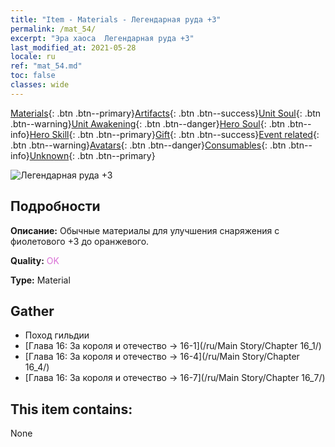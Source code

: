 ```yaml
---
title: "Item - Materials - Легендарная руда +3"
permalink: /mat_54/
excerpt: "Эра хаоса  Легендарная руда +3"
last_modified_at: 2021-05-28
locale: ru
ref: "mat_54.md"
toc: false
classes: wide
---
```

 [Materials](/ItemsRU/){: .btn .btn--primary}[Artifacts](/ItemsRU/Artifacts/){: .btn .btn--success}[Unit Soul](/ItemsRU/UnitSoul/){: .btn .btn--warning}[Unit Awakening](/ItemsRU/UnitAwakening/){: .btn .btn--danger}[Hero Soul](/ItemsRU/HeroSoul/){: .btn .btn--info}[Hero Skill](/ItemsRU/HeroSkill/){: .btn .btn--primary}[Gift](/ItemsRU/Gift/){: .btn .btn--success}[Event related](/ItemsRU/Events/){: .btn .btn--warning}[Avatars](/ItemsRU/Avatars/){: .btn .btn--danger}[Consumables](/ItemsRU/Consumables/){: .btn .btn--info}[Unknown](/ItemsRU/Unknown/){: .btn .btn--primary}

 ![Легендарная руда +3](/images/t/i_cailiao_kuangshi2.png)

## Подробности
 **Описание:** Обычные материалы для улучшения снаряжения c фиолетового +3 до оранжевого.

 **Quality:** <span style="color: #DA70D6">OK</span>

 **Type:** Material

## Gather

*    Поход гильдии 
*    [Глава 16: За короля и отечество -> 16-1](/ru/Main Story/Chapter 16_1/) 
*    [Глава 16: За короля и отечество -> 16-4](/ru/Main Story/Chapter 16_4/) 
*    [Глава 16: За короля и отечество -> 16-7](/ru/Main Story/Chapter 16_7/) 

## This item contains:

  None

